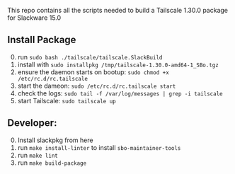 This repo contains all the scripts needed to build a Tailscale 1.30.0 package for Slackware 15.0

## Install Package
0. run `sudo bash ./tailscale/tailscale.SlackBuild`
1. install with `sudo installpkg /tmp/tailscale-1.30.0-amd64-1_SBo.tgz`
2. ensure the daemon starts on bootup: `sudo chmod +x /etc/rc.d/rc.tailscale`
3. start the dameon: `sudo /etc/rc.d/rc.tailscale start`
4. check the logs: `sudo tail -f /var/log/messages | grep -i tailscale`
3. start Tailscale: `sudo tailscale up`

## Developer:
0. Install slackpkg from here
1. run `make install-linter` to install `sbo-maintainer-tools`
2. run `make lint`
3. run `make build-package`
